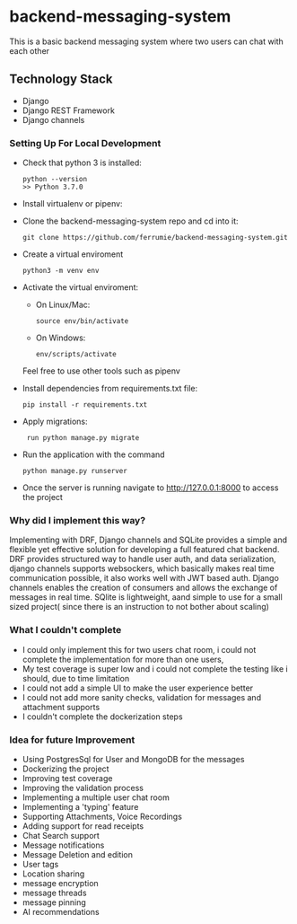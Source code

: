 # backend-messaging-system
This is a basic backend messaging system where two users can chat with each other


## Technology Stack
- Django
- Django REST Framework
- Django channels

### Setting Up For Local Development

-   Check that python 3 is installed:

    ```
    python --version
    >> Python 3.7.0
    ```

-   Install virtualenv or pipenv:

-   Clone the backend-messaging-system repo and cd into it:

    ```
    git clone https://github.com/ferrumie/backend-messaging-system.git
    ```
- Create a virtual enviroment
	```
	python3 -m venv env
	```
- Activate the virtual enviroment:
    - On Linux/Mac:
	    ```
	    source env/bin/activate
	    ```
    -  On Windows:
        ```
	   env/scripts/activate
	    ```
	Feel free to use other tools such as pipenv

-   Install dependencies from requirements.txt file:

    ```
    pip install -r requirements.txt
    ```


-   Apply migrations:

    ```
     run python manage.py migrate
    ```


*   Run the application with the command

    ```
    python manage.py runserver
    ```

* Once the server is running navigate to http://127.0.0.1:8000 to access the project

### Why did I implement this way?
Implementing with DRF, Django channels and SQLite provides a simple and flexible yet effective solution for developing a full featured chat backend. 
DRF provides structured way to handle user auth, and data serialization, django channels supports websockers, which basically makes real time communication possible, it also works well with JWT based auth. Django channels enables 
the creation of consumers and allows the exchange of messages in real time.
SQlite is lightweight, aand simple to use for a small sized project( since there is an instruction to not bother about scaling)

### What I couldn't complete
- I could only implement this for two users chat room, i could not complete the implementation for more than one users,
- My test coverage is super low and i could not complete the testing like i should, due to time limitation
- I could not add a simple UI to make the user experience better
- I could not add more sanity checks, validation for messages and attachment supports
- I couldn't complete the dockerization steps

### Idea for future Improvement
- Using PostgresSql for User and MongoDB for the messages
- Dockerizing the project
- Improving test coverage
- Improving the validation process
- Implementing a multiple user chat room
- Implementing a 'typing' feature
- Supporting Attachments, Voice Recordings
- Adding support for read receipts
- Chat Search support
- Message notifications 
- Message Deletion and edition
- User tags
- Location sharing
- message encryption
- message threads 
- message pinning
- AI recommendations
